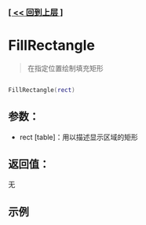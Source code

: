 ### [[ << 回到上层 ]](index.md)

# FillRectangle

> 在指定位置绘制填充矩形

```lua

FillRectangle(rect)

```

## 参数：

+ rect [table]：用以描述显示区域的矩形

## 返回值：

无

## 示例

```lua

```
